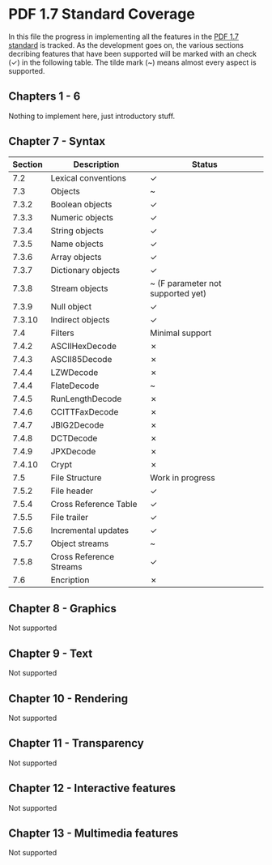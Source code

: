 # PDF 1.7 Standard Coverage

In this file the progress in implementing all the features in the [PDF 1.7 standard](http://wwwimages.adobe.com/www.adobe.com/content/dam/acom/en/devnet/pdf/pdfs/PDF32000_2008.pdf) is tracked.
As the development goes on, the various sections decribing features that have been supported will be marked with an check (✓) in the following table.
The tilde mark (~) means almost every aspect is supported.

## Chapters 1 - 6

Nothing to implement here, just introductory stuff.

## Chapter 7 - Syntax

| Section           | Description                     | Status                                 |
| ----------------- | ------------------------------- | -------------------------------------- |
| 7.2               | Lexical conventions             | ✓                                      |           
| 7.3               | Objects                         | ~                                      |
| 7.3.2             | Boolean objects                 | ✓                                      |
| 7.3.3             | Numeric objects                 | ✓                                      |
| 7.3.4             | String objects                  | ✓                                      |
| 7.3.5             | Name objects                    | ✓                                      |
| 7.3.6             | Array objects                   | ✓                                      |
| 7.3.7             | Dictionary objects              | ✓                                      |
| 7.3.8             | Stream objects                  | ~ (F parameter not supported yet)      |
| 7.3.9             | Null object                     | ✓                                      |
| 7.3.10            | Indirect objects                | ✓                                      |
| 7.4               | Filters                         | Minimal support                        |
| 7.4.2             | ASCIIHexDecode                  | ✗                                      |
| 7.4.3             | ASCII85Decode                   | ✗                                      |
| 7.4.4             | LZWDecode                       | ✗                                      |
| 7.4.4             | FlateDecode                     | ~                                      |
| 7.4.5             | RunLengthDecode                 | ✗                                      |
| 7.4.6             | CCITTFaxDecode                  | ✗                                      |
| 7.4.7             | JBIG2Decode                     | ✗                                      |
| 7.4.8             | DCTDecode                       | ✗                                      |
| 7.4.9             | JPXDecode                       | ✗                                      |
| 7.4.10            | Crypt                           | ✗                                      |
| 7.5               | File Structure                  | Work in progress                       |
| 7.5.2             | File header                     | ✓                                      |
| 7.5.4             | Cross Reference Table           | ✓                                      |
| 7.5.5             | File trailer                    | ✓                                      |
| 7.5.6             | Incremental updates             | ✓                                      |
| 7.5.7             | Object streams                  | ~                                      |
| 7.5.8             | Cross Reference Streams         | ✓                                      |
| 7.6               | Encription                      | ✗                                      |


## Chapter 8 - Graphics

Not supported

## Chapter 9 - Text

Not supported

## Chapter 10 - Rendering

Not supported

## Chapter 11 - Transparency

Not supported


## Chapter 12 - Interactive features

Not supported

## Chapter 13 - Multimedia features

Not supported